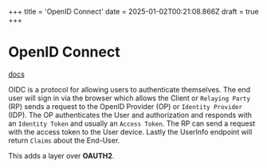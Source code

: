 +++
title = 'OpenID Connect'
date = 2025-01-02T00:21:08.866Z
draft = true
+++

# OpenID Connect
[docs](https://openid.net/developers/how-connect-works/)

OIDC is a protocol for allowing users to authenticate themselves. The end user will sign in via the browser which allows the Client or `Relaying Party` (RP) sends a request to the OpenID Provider (OP) or `Identity Provider` (IDP). The OP authenticates the User and authorization and responds with an `Identity Token` and usually an `Access Token`.  The RP can send a request with the access token to the User device. Lastly the UserInfo endpoint will return `Claims` about the End-User.

This adds a layer over **OAUTH2**.
